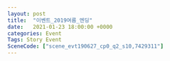```yaml
---
layout: post
title:  "이벤트_2019여름_엔딩"
date:   2021-01-23 18:00:00 +0000
categories: Event
Tags: Story Event
SceneCode: ["scene_evt190627_cp0_q2_s10,7429311"]
---
```

